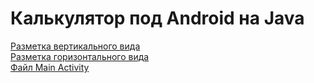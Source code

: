 # Калькулятор под Android на Java

[Разметка вертикального вида](https://github.com/Vitallek/CalculatorLab1/blob/main/app/src/main/res/layout/activity_main.xml)  
[Разметка горизонтального вида](https://github.com/Vitallek/CalculatorLab1/blob/main/app/src/main/res/layout-land/activity_main.xml)  
[Файл Main Activity](https://github.com/Vitallek/CalculatorLab1/blob/main/app/src/main/java/com/example/calculator/MainActivity.java)  
